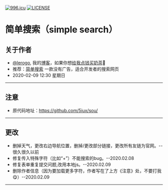 [![996.icu](https://img.shields.io/badge/link-996.icu-red.svg)](https://996.icu) [![LICENSE](https://img.shields.io/badge/license-Anti%20996-blue.svg)](https://github.com/996icu/996.ICU/blob/master/LICENSE)
# 简单搜索（simple search）
 ## 关于作者
 - [@lerogo](https://github.com/lerogo/ "@lerogo"), 我的[博客](https://blog.lerogo.top/)，如果你想[给我点钱买奶茶](https://pay.lerogo.top/)🤣
 - 推荐：[简单搜索](https://s.lerogo.top/) 一款没有广告，适合开发者的搜索网页
 - 2020-02-09 12:30 星期日
------------
 ## 注意
 - 原代码地址：https://github.com/5iux/sou/
------------
 ## 更改
 - 删掉天气，更改右边导航位置，删掉/更改部分链接，更改所有友链为官网。--很久很久以前
 - 修复传入特殊字符（比如“+”）不能搜索的bug。--2020.02.08
 - 修复表单重复提交问题,改用本地js。--2020.02.09
 - 删除作者信息（因为要加载更多字符，作者写在了上方《注意》处，不要打我😋）--2020.02.09
------------
